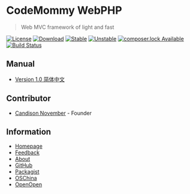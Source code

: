 # CodeMommy WebPHP

> Web MVC framework of light and fast

[![License](https://poser.pugx.org/CodeMommy/WebPHP/license)](LICENSE)
[![Download](https://poser.pugx.org/CodeMommy/WebPHP/downloads)](https://packagist.org/packages/CodeMommy/WebPHP)
[![Stable](https://poser.pugx.org/CodeMommy/WebPHP/version)](https://packagist.org/packages/CodeMommy/WebPHP)
[![Unstable](https://poser.pugx.org/CodeMommy/WebPHP/v/unstable)](https://packagist.org/packages/CodeMommy/WebPHP)
[![composer.lock Available](https://poser.pugx.org/CodeMommy/WebPHP/composerlock)](https://packagist.org/packages/CodeMommy/WebPHP)
[![Build Status](https://travis-ci.org/CodeMommy/WebPHP.svg?branch=master)](https://travis-ci.org/CodeMommy/WebPHP)

## Manual

- [Version 1.0 简体中文](manual/1.0_SimplifiedChinese.md)

## Contributor

- [Candison November](http://www.kandisheng.com) - Founder

## Information

- [Homepage](http://www.CodeMommy.com)
- [Feedback](https://github.com/CodeMommy/WebPHP/issues)
- [About](https://github.com/CodeMommy/CodeMommy)
- [GitHub](https://github.com/CodeMommy/WebPHP)
- [Packagist](https://packagist.org/packages/CodeMommy/WebPHP)
- [OSChina](http://www.oschina.net/p/luckyphp)
- [OpenOpen](http://www.open-open.com/lib/view/open1450851176558.html)